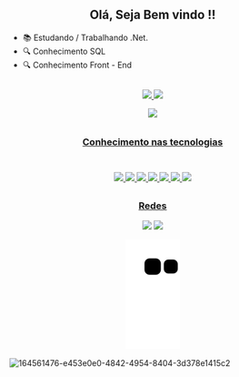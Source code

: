 <h2 align= "center"> Olá, Seja Bem vindo !! </h2>

- 📚 Estudando / Trabalhando .Net.
- 🔍 Conhecimento SQL
- 🔍 Conhecimento Front - End

 ##

<div align="center">
  <a href="https://github.com/brunomantovanidev">
  <img height="165em" src="https://github-readme-stats.vercel.app/api?username=brunomantovanidev&show_icons=true&theme=radical&include_all_commits=true&count_private=true"/>
  <img height="165em" src="https://github-readme-stats.vercel.app/api/top-langs/?username=brunomantovanidev&layout=compact&langs_count=5&theme=radical"/>
</div>

<p align="center">   <img alingn="center" src="https://profile-counter.glitch.me/BrunoMantovaniDev/count.svg" /></p>

##

 <h3 align ="center"> Conhecimento nas tecnologias <h3>
  <div align ="center" style="display: inline_block"><br>
  <img src="https://img.shields.io/badge/C%23-239120?style=for-the-badge&logo=c-sharp&logoColor=white">
  <img src="https://img.shields.io/badge/.NET-5C2D91?style=for-the-badge&logo=.net&logoColor=white">
  <img src="https://img.shields.io/badge/JavaScript-F7DF1E?style=for-the-badge&logo=javascript&logoColor=black">
  <img src="https://img.shields.io/badge/HTML5-E34F26?style=for-the-badge&logo=html5&logoColor=white">
  <img src="https://img.shields.io/badge/CSS3-1572B6?style=for-the-badge&logo=css3&logoColor=white">
  <img src="https://img.shields.io/badge/MySQL-005C84?style=for-the-badge&logo=mysql&logoColor=white">
  <img src="https://img.shields.io/badge/Adobe%20XD-470137?style=for-the-badge&logo=Adobe%20XD&logoColor=#FF61F6">
  
  
</div>
  
 ##
  
  <div align = "center"> 
  <h3 align ="center"> Redes </h3>
  
 <a href = "mailto:brunomoraesdmc@gmail.com"><img src="https://img.shields.io/badge/Gmail-D14836?style=for-the-badge&logo=gmail&logoColor=white"></a>
  <a href="https://www.linkedin.com/in/brunomantovanim/" target="_blank"><img src="https://img.shields.io/badge/-LinkedIn-%230077B5?style=for-the-badge&logo=linkedin&logoColor=white" target="_blank"></a> 
  
  
![Snake animation](https://github.com/BrunoMantovaniDev/BrunoMantovaniDev/blob/output/github-contribution-grid-snake.svg)


 </div> 
 
 

  
  
![164561476-e453e0e0-4842-4954-8404-3d378e1415c2](https://user-images.githubusercontent.com/32585248/183964498-3050a796-da85-48f1-96cf-f498c77105b3.gif)

  
